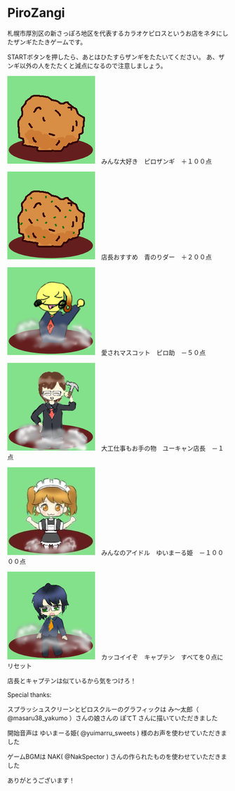 # PiroZangi
札幌市厚別区の新さっぽろ地区を代表するカラオケピロスというお店をネタにしたザンギたたきゲームです。

STARTボタンを押したら、あとはひたすらザンギをたたいてください。
あ、ザンギ以外の人をたたくと減点になるので注意しましょう。

![ピロザンギ](images/zangi.png "ピロザンギ")　みんな大好き　ピロザンギ　＋１００点

![青のりダー](images/aonori.png "青のりダー")　店長おすすめ　青のりダー　＋２００点

![ピロ助](images/piro.png "ピロ助")　愛されマスコット　ピロ助　－５０点

![店長](images/ten.png "店長")　大工仕事もお手の物　ユーキャン店長　－１点

![ゆいまーる](images/yui.png "ゆいまーる")　みんなのアイドル　ゆいまーる姫　－１００００点

![キャプテン](images/cap.png "キャプテン")　カッコイイぞ　キャプテン　すべてを０点にリセット

店長とキャプテンは似ているから気をつけろ！



Special thanks:

スプラッシュスクリーンとピロスクルーのグラフィックは み～太郎（ @masaru38_yakumo ）さんの娘さんの ぽてT さんに描いていただきました

開始音声は ゆいまーる姫( @yuimarru_sweets ) 様のお声を使わせていただきました

ゲームBGMは NAK( @NakSpector ) さんの作られたものを使わせていただきました

ありがとうございます！
